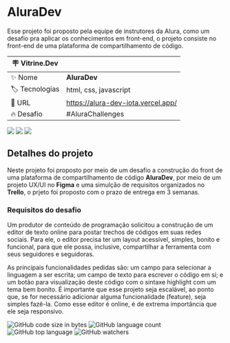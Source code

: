 # AluraDev

Esse projeto foi proposto pela equipe de instrutores da Alura, como um desafio pra aplicar os conhecimentos em front-end, o projeto consiste no front-end de uma plataforma de compartilhamento de código.

| :placard: Vitrine.Dev |     |
| -------------  | --- |
| :sparkles: Nome        | **AluraDev**
| :label: Tecnologias | html, css, javascript
| :rocket: URL         | https://alura-dev-iota.vercel.app/
| :fire: Desafio     | #AluraChallenges

<!-- Inserir imagem com a #vitrinedev ao final do link -->
![](#vitrinedev)
![](#vitrinedev)
![](#vitrinedev)

## Detalhes do projeto

Neste projeto foi proposto por meio de um desafio a construção do front de uma plataforma de compartilhamento de código **AluraDev**, por meio de um projeto UX/UI no **Figma** e uma simulção de requisitos organizados no **Trello**, o prjeto foi proposto com o prazo de entrega em 3 semanas.

### Requisitos do desafio

Um produtor de conteúdo de programação solicitou a construção de um editor de texto online para postar trechos de códigos em suas redes sociais. Para ele, o editor precisa ter um layout acessível, simples, bonito e funcional, para que ele possa, inclusive, compartilhar a ferramenta com seus seguidores e seguidoras.

As principais funcionalidades pedidas são: um campo para selecionar a linguagem a ser escrita; um campo de texto para escrever o código em si; e um botão para visualização deste código com o sintaxe highlight com um tema bem bonito. É importante que esse projeto seja escalável, ao ponto que, se for necessário adicionar alguma funcionalidade (feature), seja simples fazê-la. Como esse editor é online, é de extrema importância que ele seja responsivo.

![GitHub code size in bytes](https://img.shields.io/github/languages/code-size/lauro-santos/AluraDev?color=%23f36600&style=for-the-badge) ![GitHub language count](https://img.shields.io/github/languages/count/Lauro-Santos/AluraDev?color=%23f36600&style=for-the-badge) ![GitHub top language](https://img.shields.io/github/languages/top/Lauro-Santos/AluraDev?color=%23f36600&style=for-the-badge) ![GitHub watchers](https://img.shields.io/github/watchers/Lauro-Santos/Vitrine-Dev---AluraDev?color=%23f36600&style=for-the-badge)

